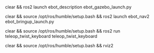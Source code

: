 clear && ros2 launch ebot_description ebot_gazebo_launch.py

clear && source /opt/ros/humble/setup.bash && ros2 launch ebot_nav2 ebot_bringup_launch.py

clear && source /opt/ros/humble/setup.bash && ros2 run teleop_twist_keyboard teleop_twist_keyboard

clear && source /opt/ros/humble/setup.bash && rviz2

